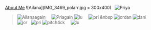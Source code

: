 
[About Me](AboutMe.html) 
![Ailana](IMG_3469_polarr.jpg = 300x400) &nbsp; ![Priya](IMG_2340.JPG) 
> ![Ailanaagain](IMG_0462.jpg) &nbsp; &nbsp; ![Priagain](DSC_8651.jpg)
> ![lu](DSC_7106.jpg) &nbsp; &nbsp; ![pri](D534B4BB-2339-4AFA-900D-D143A4190B79.JPG) &nbsp ![jordan](8104FF44-7FA1-4093-A3D9-4BA7A75BC875.JPG)
> ![dani](371F9FF1-BA9F-49EF-B482-DF5BC9C202AE.JPEG) &nbsp; ![jor](328083D2-157E-4818-819A-9C461417B09A.JPG) &nbsp; ![pri](2FF806D7-B21D-4AAA-B9E0-18FF4EE8CE81.JPG)
> ![pitch4ck](2D309BBB-D7C8-433D-874B-13B9B73645FB.JPG) &nbsp; &nbsp; ![lu](2BB61C2D-72C5-4640-A224-5E9F29995085.JPG)
>

